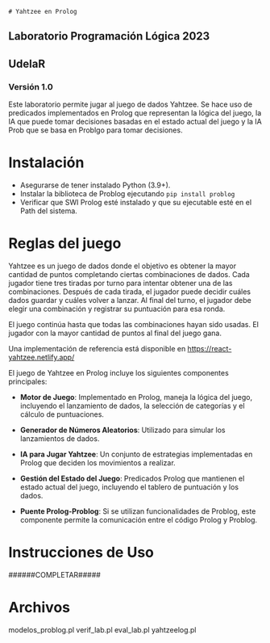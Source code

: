 	# Yahtzee en Prolog
## Laboratorio Programación Lógica 2023
## UdelaR
### Versión 1.0

Este laboratorio permite jugar al juego de dados Yahtzee. Se hace uso de predicados implementados en Prolog que representan la lógica del juego, la IA que puede tomar decisiones basadas en el estado actual del juego y la IA Prob que se basa en Problgo para tomar decisiones.

# Instalación
- Asegurarse de tener instalado Python (3.9+).
- Instalar la biblioteca de Problog ejecutando `pip install problog`
- Verificar que SWI Prolog esté instalado y que su ejecutable esté en el Path del sistema.


# Reglas del juego

Yahtzee es un juego de dados donde el objetivo es obtener la mayor cantidad de puntos completando ciertas combinaciones de dados. Cada jugador tiene tres tiradas por turno para intentar obtener una de las combinaciones. Después de cada tirada, el jugador puede decidir cuáles dados guardar y cuáles volver a lanzar. Al final del turno, el jugador debe elegir una combinación y registrar su puntuación para esa ronda.

El juego continúa hasta que todas las combinaciones hayan sido usadas. El jugador con la mayor cantidad de puntos al final del juego gana.


Una implementación de referencia está disponible en https://react-yahtzee.netlify.app/

El juego de Yahtzee en Prolog incluye los siguientes componentes principales:

- **Motor de Juego**: Implementado en Prolog, maneja la lógica del juego, incluyendo el lanzamiento de dados, la selección de categorías y el cálculo de puntuaciones.

- **Generador de Números Aleatorios**: Utilizado para simular los lanzamientos de dados.

- **IA para Jugar Yahtzee**: Un conjunto de estrategias implementadas en Prolog que deciden los movimientos a realizar.

- **Gestión del Estado del Juego**: Predicados Prolog que mantienen el estado actual del juego, incluyendo el tablero de puntuación y los dados.

- **Puente Prolog-Problog**: Si se utilizan funcionalidades de Problog, este componente permite la comunicación entre el código Prolog y Problog.

# Instrucciones de Uso

######COMPLETAR#####

# Archivos

modelos_problog.pl
verif_lab.pl
eval_lab.pl
yahtzeelog.pl